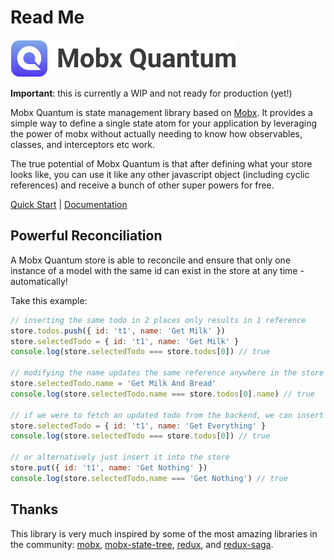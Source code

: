 # Read Me

![mobx quantum](.gitbook/assets/logo-text.png)

**Important**: this is currently a WIP and not ready for production \(yet!\)

Mobx Quantum is state management library based on [Mobx](https://github.com/mobxjs/mobx). It provides a simple way to define a single state atom for your application by leveraging the power of mobx without actually needing to know how observables, classes, and interceptors etc work.

The true potential of Mobx Quantum is that after defining what your store looks like, you can use it like any other javascript object \(including cyclic references\) and receive a bunch of other super powers for free.

[Quick Start](quick-start.md) \| [Documentation](models.md)

## Powerful Reconciliation

A Mobx Quantum store is able to reconcile and ensure that only one instance of a model with the same id can exist in the store at any time - automatically! 

Take this example:

```javascript
// inserting the same todo in 2 places only results in 1 reference
store.todos.push({ id: 't1', name: 'Get Milk' })
store.selectedTodo = { id: 't1', name: 'Get Milk' }
console.log(store.selectedTodo === store.todos[0]) // true

// modifying the name updates the same reference anywhere in the store
store.selectedTodo.name = 'Get Milk And Bread'
console.log(store.selectedTodo.name === store.todos[0].name) // true

// if we were to fetch an updated todo from the backend, we can insert it anywhere
store.selectedTodo = { id: 't1', name: 'Get Everything' }
console.log(store.selectedTodo === store.todos[0]) // true

// or alternatively just insert it into the store
store.put({ id: 't1', name: 'Get Nothing' })
console.log(store.selectedTodo.name === 'Get Nothing') // true
```

## Thanks

This library is very much inspired by some of the most amazing libraries in the community: [mobx](https://github.com/mobxjs/mobx), [mobx-state-tree](https://github.com/mobxjs/mobx-state-tree), [redux](https://github.com/reduxjs/redux), and [redux-saga](https://github.com/redux-saga/redux-saga). 

